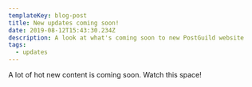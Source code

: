 ```yaml
---
templateKey: blog-post
title: New updates coming soon!
date: 2019-08-12T15:43:30.234Z
description: A look at what's coming soon to new PostGuild website
tags:
  - updates
---
```

A lot of hot new content is coming soon. Watch this space!

